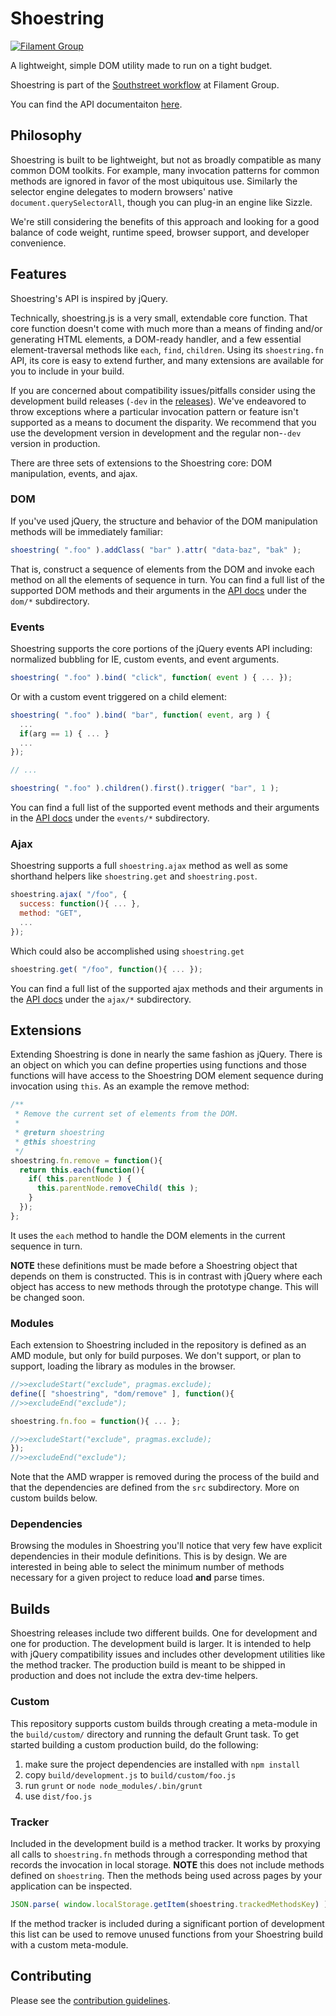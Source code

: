 # Shoestring

[![Filament Group](http://filamentgroup.com/images/fg-logo-positive-sm-crop.png) ](http://www.filamentgroup.com/)

A lightweight, simple DOM utility made to run on a tight budget.

Shoestring is part of the [Southstreet workflow](https://github.com/filamentgroup/southstreet) at Filament Group.

You can find the API documentaiton [here](http://filamentgroup.github.io/shoestring/dist/docs/).


## Philosophy

Shoestring is built to be lightweight, but not as broadly compatible as many common DOM toolkits. For example, many invocation patterns for common methods are ignored in favor of the most ubiquitous use. Similarly the selector engine delegates to modern browsers' native `document.querySelectorAll`, though you can plug-in an engine like Sizzle.

We're still considering the benefits of this approach and looking for a good balance of code weight, runtime speed, browser support, and developer convenience.

## Features

Shoestring's API is inspired by jQuery.

Technically, shoestring.js is a very small, extendable core function. That core function doesn't come with much more than a means of finding and/or generating HTML elements, a DOM-ready handler, and a few essential element-traversal methods like `each`, `find`, `children`. Using its `shoestring.fn` API, its core is easy to extend further, and many extensions are available for you to include in your build.

If you are concerned about compatibility issues/pitfalls consider using the development build releases (`-dev` in the [releases](https://github.com/filamentgroup/shoestring/releases)). We've endeavored to throw exceptions where a particular invocation pattern or feature isn't supported as a means to document the disparity. We recommend that you use the development version in development and the regular non-`-dev` version in production.

There are three sets of extensions to the Shoestring core: DOM manipulation, events, and ajax.

### DOM

If you've used jQuery, the structure and behavior of the DOM manipulation methods will be immediately familiar:

```javascript
shoestring( ".foo" ).addClass( "bar" ).attr( "data-baz", "bak" );
```

That is, construct a sequence of elements from the DOM and invoke each method on all the elements of sequence in turn. You can find a full list of the supported DOM methods and their arguments in the [API docs](http://filamentgroup.github.io/shoestring/dist/docs/) under the `dom/*` subdirectory.

### Events

Shoestring supports the core portions of the jQuery events API including: normalized bubbling for IE, custom events, and event arguments.

```javascript
shoestring( ".foo" ).bind( "click", function( event ) { ... });
```

Or with a custom event triggered on a child element:


```javascript
shoestring( ".foo" ).bind( "bar", function( event, arg ) {
  ...
  if(arg == 1) { ... }
  ...
});

// ...

shoestring( ".foo" ).children().first().trigger( "bar", 1 );
```

You can find a full list of the supported event methods and their arguments in the [API docs](http://filamentgroup.github.io/shoestring/dist/docs/) under the `events/*` subdirectory.


### Ajax

Shoestring supports a full `shoestring.ajax` method as well as some shorthand helpers like `shoestring.get` and `shoestring.post`.

```javascript
shoestring.ajax( "/foo", {
  success: function(){ ... },
  method: "GET",
  ...
});
```

Which could also be accomplished using `shoestring.get`

```javascript
shoestring.get( "/foo", function(){ ... });
```

You can find a full list of the supported ajax methods and their arguments in the [API docs](http://filamentgroup.github.io/shoestring/dist/docs/) under the `ajax/*` subdirectory.


## Extensions

Extending Shoestring is done in nearly the same fashion as jQuery. There is an object on which you can define properties using functions and those functions will have access to the Shoestring DOM element sequence during invocation using `this`. As an example the remove method:

```javascript
/**
 * Remove the current set of elements from the DOM.
 *
 * @return shoestring
 * @this shoestring
 */
shoestring.fn.remove = function(){
  return this.each(function(){
    if( this.parentNode ) {
      this.parentNode.removeChild( this );
    }
  });
};
```

It uses the `each` method to handle the DOM elements in the current sequence in turn.

**NOTE** these definitions must be made before a Shoestring object that depends on them is constructed. This is in contrast with jQuery where each object has access to new methods through the prototype change. This will be changed soon.

### Modules

Each extension to Shoestring included in the repository is defined as an AMD module, but only for build purposes. We don't support, or plan to support, loading the library as modules in the browser.

```javascript
//>>excludeStart("exclude", pragmas.exclude);
define([ "shoestring", "dom/remove" ], function(){
//>>excludeEnd("exclude");

shoestring.fn.foo = function(){ ... };

//>>excludeStart("exclude", pragmas.exclude);
});
//>>excludeEnd("exclude");
```

Note that the AMD wrapper is removed during the process of the build and that the dependencies are defined from the `src` subdirectory. More on custom builds below.

### Dependencies

Browsing the modules in Shoestring you'll notice that very few have explicit dependencies in their module definitions. This is by design. We are interested in being able to select the minimum number of methods necessary for a given project to reduce load **and** parse times.

## Builds

Shoestring releases include two different builds. One for development and one for production. The development build is larger. It is intended to help with jQuery compatibility issues and includes other development utilities like the method tracker. The production build is meant to be shipped in production and does not include the extra dev-time helpers.

### Custom

This repository supports custom builds through creating a meta-module in the `build/custom/` directory and running the default Grunt task. To get started building a custom production build, do the following:

1. make sure the project dependencies are installed with `npm install`
2. copy `build/development.js` to `build/custom/foo.js`
3. run `grunt` or `node node_modules/.bin/grunt`
4. use `dist/foo.js`

### Tracker

Included in the development build is a method tracker. It works by proxying all calls to `shoestring.fn` methods through a corresponding method that records the invocation in local storage. **NOTE** this does not include methods defined on `shoestring`. Then the methods being used across pages by your application can be inspected.

```javascript
JSON.parse( window.localStorage.getItem(shoestring.trackedMethodsKey) );
```

If the method tracker is included during a significant portion of development this list can be used to remove unused functions from your Shoestring build with a custom meta-module.

## Contributing

Please see the [contribution guidelines](CONTRIBUTING.md).
